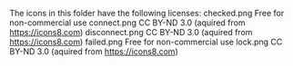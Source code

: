 The icons in this folder have the following licenses:
checked.png       Free for non-commercial use
connect.png       CC BY-ND 3.0 (aquired from https://icons8.com)
disconnect.png    CC BY-ND 3.0 (aquired from https://icons8.com)
failed.png        Free for non-commercial use
lock.png         CC BY-ND 3.0 (aquired from https://icons8.com)

